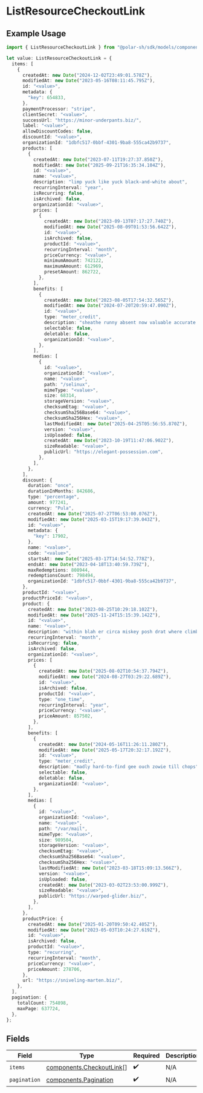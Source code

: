 # ListResourceCheckoutLink

## Example Usage

```typescript
import { ListResourceCheckoutLink } from "@polar-sh/sdk/models/components/listresourcecheckoutlink.js";

let value: ListResourceCheckoutLink = {
  items: [
    {
      createdAt: new Date("2024-12-02T23:49:01.578Z"),
      modifiedAt: new Date("2023-05-16T08:11:45.795Z"),
      id: "<value>",
      metadata: {
        "key": 654833,
      },
      paymentProcessor: "stripe",
      clientSecret: "<value>",
      successUrl: "https://minor-underpants.biz/",
      label: "<value>",
      allowDiscountCodes: false,
      discountId: "<value>",
      organizationId: "1dbfc517-0bbf-4301-9ba8-555ca42b9737",
      products: [
        {
          createdAt: new Date("2023-07-11T19:27:37.850Z"),
          modifiedAt: new Date("2025-09-21T16:35:34.104Z"),
          id: "<value>",
          name: "<value>",
          description: "limp yuck like yuck black-and-white about",
          recurringInterval: "year",
          isRecurring: false,
          isArchived: false,
          organizationId: "<value>",
          prices: [
            {
              createdAt: new Date("2023-09-13T07:17:27.740Z"),
              modifiedAt: new Date("2025-08-09T01:53:56.642Z"),
              id: "<value>",
              isArchived: false,
              productId: "<value>",
              recurringInterval: "month",
              priceCurrency: "<value>",
              minimumAmount: 742122,
              maximumAmount: 612969,
              presetAmount: 862722,
            },
          ],
          benefits: [
            {
              createdAt: new Date("2023-08-05T17:54:32.565Z"),
              modifiedAt: new Date("2024-07-20T20:59:47.090Z"),
              id: "<value>",
              type: "meter_credit",
              description: "sheathe runny absent now valuable accurate next",
              selectable: false,
              deletable: false,
              organizationId: "<value>",
            },
          ],
          medias: [
            {
              id: "<value>",
              organizationId: "<value>",
              name: "<value>",
              path: "/selinux",
              mimeType: "<value>",
              size: 68314,
              storageVersion: "<value>",
              checksumEtag: "<value>",
              checksumSha256Base64: "<value>",
              checksumSha256Hex: "<value>",
              lastModifiedAt: new Date("2025-04-25T05:56:55.870Z"),
              version: "<value>",
              isUploaded: false,
              createdAt: new Date("2023-10-19T11:47:06.902Z"),
              sizeReadable: "<value>",
              publicUrl: "https://elegant-possession.com",
            },
          ],
        },
      ],
      discount: {
        duration: "once",
        durationInMonths: 842686,
        type: "percentage",
        amount: 977241,
        currency: "Pula",
        createdAt: new Date("2025-07-27T06:53:00.076Z"),
        modifiedAt: new Date("2025-03-15T19:17:39.043Z"),
        id: "<value>",
        metadata: {
          "key": 17902,
        },
        name: "<value>",
        code: "<value>",
        startsAt: new Date("2025-03-17T14:54:52.778Z"),
        endsAt: new Date("2023-04-18T13:40:59.739Z"),
        maxRedemptions: 808944,
        redemptionsCount: 798494,
        organizationId: "1dbfc517-0bbf-4301-9ba8-555ca42b9737",
      },
      productId: "<value>",
      productPriceId: "<value>",
      product: {
        createdAt: new Date("2023-08-25T10:29:18.102Z"),
        modifiedAt: new Date("2025-11-24T15:15:39.142Z"),
        id: "<value>",
        name: "<value>",
        description: "within blah er circa miskey posh drat where climb",
        recurringInterval: "month",
        isRecurring: false,
        isArchived: false,
        organizationId: "<value>",
        prices: [
          {
            createdAt: new Date("2025-08-02T10:54:37.794Z"),
            modifiedAt: new Date("2024-08-27T03:29:22.689Z"),
            id: "<value>",
            isArchived: false,
            productId: "<value>",
            type: "one_time",
            recurringInterval: "year",
            priceCurrency: "<value>",
            priceAmount: 857502,
          },
        ],
        benefits: [
          {
            createdAt: new Date("2024-05-16T11:26:11.280Z"),
            modifiedAt: new Date("2025-05-17T20:32:17.192Z"),
            id: "<value>",
            type: "meter_credit",
            description: "madly hard-to-find gee ouch zowie till chops",
            selectable: false,
            deletable: false,
            organizationId: "<value>",
          },
        ],
        medias: [
          {
            id: "<value>",
            organizationId: "<value>",
            name: "<value>",
            path: "/var/mail",
            mimeType: "<value>",
            size: 989504,
            storageVersion: "<value>",
            checksumEtag: "<value>",
            checksumSha256Base64: "<value>",
            checksumSha256Hex: "<value>",
            lastModifiedAt: new Date("2023-03-18T15:09:13.566Z"),
            version: "<value>",
            isUploaded: false,
            createdAt: new Date("2023-03-02T23:53:00.999Z"),
            sizeReadable: "<value>",
            publicUrl: "https://warped-glider.biz/",
          },
        ],
      },
      productPrice: {
        createdAt: new Date("2025-01-20T09:50:42.405Z"),
        modifiedAt: new Date("2023-05-03T10:24:27.619Z"),
        id: "<value>",
        isArchived: false,
        productId: "<value>",
        type: "recurring",
        recurringInterval: "month",
        priceCurrency: "<value>",
        priceAmount: 278706,
      },
      url: "https://sniveling-marten.biz/",
    },
  ],
  pagination: {
    totalCount: 754898,
    maxPage: 637724,
  },
};
```

## Fields

| Field                                                                | Type                                                                 | Required                                                             | Description                                                          |
| -------------------------------------------------------------------- | -------------------------------------------------------------------- | -------------------------------------------------------------------- | -------------------------------------------------------------------- |
| `items`                                                              | [components.CheckoutLink](../../models/components/checkoutlink.md)[] | :heavy_check_mark:                                                   | N/A                                                                  |
| `pagination`                                                         | [components.Pagination](../../models/components/pagination.md)       | :heavy_check_mark:                                                   | N/A                                                                  |